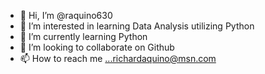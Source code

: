 - 👋 Hi, I’m @raquino630
- 👀 I’m interested in learning Data Analysis utilizing Python
- 🌱 I’m currently learning Python
- 💞️ I’m looking to collaborate on Github
- 📫 How to reach me ...richardaquino@msn.com

<!---
raquino630/raquino630 is a ✨ special ✨ repository because its `README.md` (this file) appears on your GitHub profile.
You can click the Preview link to take a look at your changes.
--->
